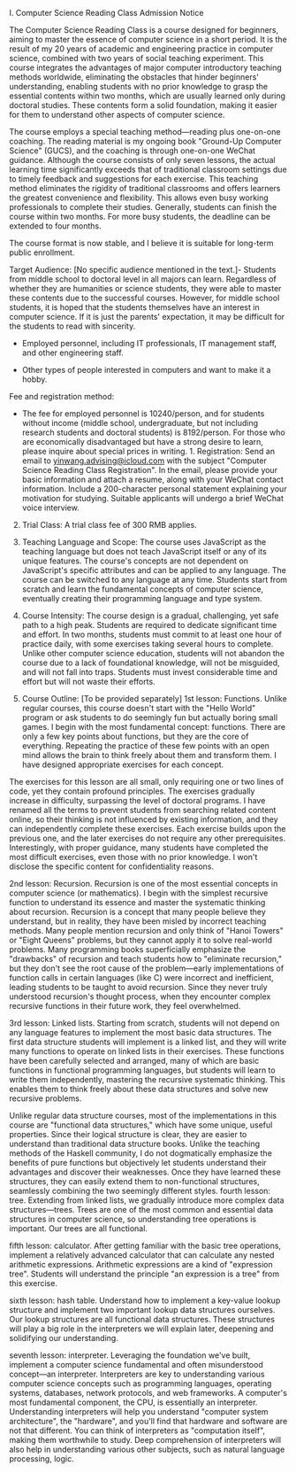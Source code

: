  I. Computer Science Reading Class Admission Notice

The Computer Science Reading Class is a course designed for beginners, aiming to master the essence of computer science in a short period. It is the result of my 20 years of academic and engineering practice in computer science, combined with two years of social teaching experiment. This course integrates the advantages of major computer introductory teaching methods worldwide, eliminating the obstacles that hinder beginners' understanding, enabling students with no prior knowledge to grasp the essential contents within two months, which are usually learned only during doctoral studies. These contents form a solid foundation, making it easier for them to understand other aspects of computer science.

The course employs a special teaching method—reading plus one-on-one coaching. The reading material is my ongoing book "Ground-Up Computer Science" (GUCS), and the coaching is through one-on-one WeChat guidance. Although the course consists of only seven lessons, the actual learning time significantly exceeds that of traditional classroom settings due to timely feedback and suggestions for each exercise. This teaching method eliminates the rigidity of traditional classrooms and offers learners the greatest convenience and flexibility. This allows even busy working professionals to complete their studies. Generally, students can finish the course within two months. For more busy students, the deadline can be extended to four months.

The course format is now stable, and I believe it is suitable for long-term public enrollment.

Target Audience:
[No specific audience mentioned in the text.]- Students from middle school to doctoral level in all majors can learn. Regardless of whether they are humanities or science students, they were able to master these contents due to the successful courses. However, for middle school students, it is hoped that the students themselves have an interest in computer science. If it is just the parents' expectation, it may be difficult for the students to read with sincerity.

- Employed personnel, including IT professionals, IT management staff, and other engineering staff.

- Other types of people interested in computers and want to make it a hobby.

Fee and registration method:

- The fee for employed personnel is 10240/person, and for students without income (middle school, undergraduate, but not including research students and doctoral students) is 8192/person. For those who are economically disadvantaged but have a strong desire to learn, please inquire about special prices in writing. 1. Registration: Send an email to yinwang.advising@icloud.com with the subject "Computer Science Reading Class Registration". In the email, please provide your basic information and attach a resume, along with your WeChat contact information. Include a 200-character personal statement explaining your motivation for studying. Suitable applicants will undergo a brief WeChat voice interview.

2. Trial Class: A trial class fee of 300 RMB applies.

3. Teaching Language and Scope: The course uses JavaScript as the teaching language but does not teach JavaScript itself or any of its unique features. The course's concepts are not dependent on JavaScript's specific attributes and can be applied to any language. The course can be switched to any language at any time. Students start from scratch and learn the fundamental concepts of computer science, eventually creating their programming language and type system.

4. Course Intensity: The course design is a gradual, challenging, yet safe path to a high peak. Students are required to dedicate significant time and effort. In two months, students must commit to at least one hour of practice daily, with some exercises taking several hours to complete. Unlike other computer science education, students will not abandon the course due to a lack of foundational knowledge, will not be misguided, and will not fall into traps. Students must invest considerable time and effort but will not waste their efforts.

5. Course Outline: [To be provided separately] 1st lesson: Functions. Unlike regular courses, this course doesn't start with the "Hello World" program or ask students to do seemingly fun but actually boring small games. I begin with the most fundamental concept: functions. There are only a few key points about functions, but they are the core of everything. Repeating the practice of these few points with an open mind allows the brain to think freely about them and transform them. I have designed appropriate exercises for each concept.

The exercises for this lesson are all small, only requiring one or two lines of code, yet they contain profound principles. The exercises gradually increase in difficulty, surpassing the level of doctoral programs. I have renamed all the terms to prevent students from searching related content online, so their thinking is not influenced by existing information, and they can independently complete these exercises. Each exercise builds upon the previous one, and the later exercises do not require any other prerequisites. Interestingly, with proper guidance, many students have completed the most difficult exercises, even those with no prior knowledge. I won't disclose the specific content for confidentiality reasons.

2nd lesson: Recursion. Recursion is one of the most essential concepts in computer science (or mathematics). I begin with the simplest recursive function to understand its essence and master the systematic thinking about recursion. Recursion is a concept that many people believe they understand, but in reality, they have been misled by incorrect teaching methods. Many people mention recursion and only think of "Hanoi Towers" or "Eight Queens" problems, but they cannot apply it to solve real-world problems. Many programming books superficially emphasize the "drawbacks" of recursion and teach students how to "eliminate recursion," but they don't see the root cause of the problem—early implementations of function calls in certain languages (like C) were incorrect and inefficient, leading students to be taught to avoid recursion. Since they never truly understood recursion's thought process, when they encounter complex recursive functions in their future work, they feel overwhelmed.

3rd lesson: Linked lists. Starting from scratch, students will not depend on any language features to implement the most basic data structures. The first data structure students will implement is a linked list, and they will write many functions to operate on linked lists in their exercises. These functions have been carefully selected and arranged, many of which are basic functions in functional programming languages, but students will learn to write them independently, mastering the recursive systematic thinking. This enables them to think freely about these data structures and solve new recursive problems.

Unlike regular data structure courses, most of the implementations in this course are "functional data structures," which have some unique, useful properties. Since their logical structure is clear, they are easier to understand than traditional data structure books. Unlike the teaching methods of the Haskell community, I do not dogmatically emphasize the benefits of pure functions but objectively let students understand their advantages and discover their weaknesses. Once they have learned these structures, they can easily extend them to non-functional structures, seamlessly combining the two seemingly different styles. fourth lesson: tree. Extending from linked lists, we gradually introduce more complex data structures—trees. Trees are one of the most common and essential data structures in computer science, so understanding tree operations is important. Our trees are all functional.

fifth lesson: calculator. After getting familiar with the basic tree operations, implement a relatively advanced calculator that can calculate any nested arithmetic expressions. Arithmetic expressions are a kind of "expression tree". Students will understand the principle "an expression is a tree" from this exercise.

sixth lesson: hash table. Understand how to implement a key-value lookup structure and implement two important lookup data structures ourselves. Our lookup structures are all functional data structures. These structures will play a big role in the interpreters we will explain later, deepening and solidifying our understanding.

seventh lesson: interpreter. Leveraging the foundation we've built, implement a computer science fundamental and often misunderstood concept—an interpreter. Interpreters are key to understanding various computer science concepts such as programming languages, operating systems, databases, network protocols, and web frameworks. A computer's most fundamental component, the CPU, is essentially an interpreter. Understanding interpreters will help you understand "computer system architecture", the "hardware", and you'll find that hardware and software are not that different. You can think of interpreters as "computation itself", making them worthwhile to study. Deep comprehension of interpreters will also help in understanding various other subjects, such as natural language processing, logic.